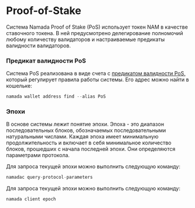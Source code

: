# Proof-of-Stake

Система Namada Proof of Stake (PoS) использует токен NAM в качестве ставочного токена. В ней предусмотрено делегирование полномочий любому количеству валидаторов и настраиваемые предикаты валидности валидаторов.

### Предикат валидности PoS

Система PoS реализована в виде счета с [предикатом валидности PoS,](https://github.com/anoma/namada/blob/main/shared/src/ledger/pos/vp.rs) который регулирует правила работы системы. Его адрес можно найти в кошельке:

```rust
namada wallet address find --alias PoS
```

### Эпохи

В основе системы лежит понятие эпохи. Эпоха - это диапазон последовательных блоков, обозначаемых последовательными натуральными числами. Каждая эпоха имеет минимальную продолжительность и включает в себя минимальное количество блоков, прошедших с начала последней эпохи. Они определяются параметрами протокола.

Для запроса текущей эпохи можно выполнить следующую команду:

```rust
namadac query-protocol-parameters
```

Для запроса текущей эпохи можно выполнить следующую команду:

```rust
namada client epoch
```
